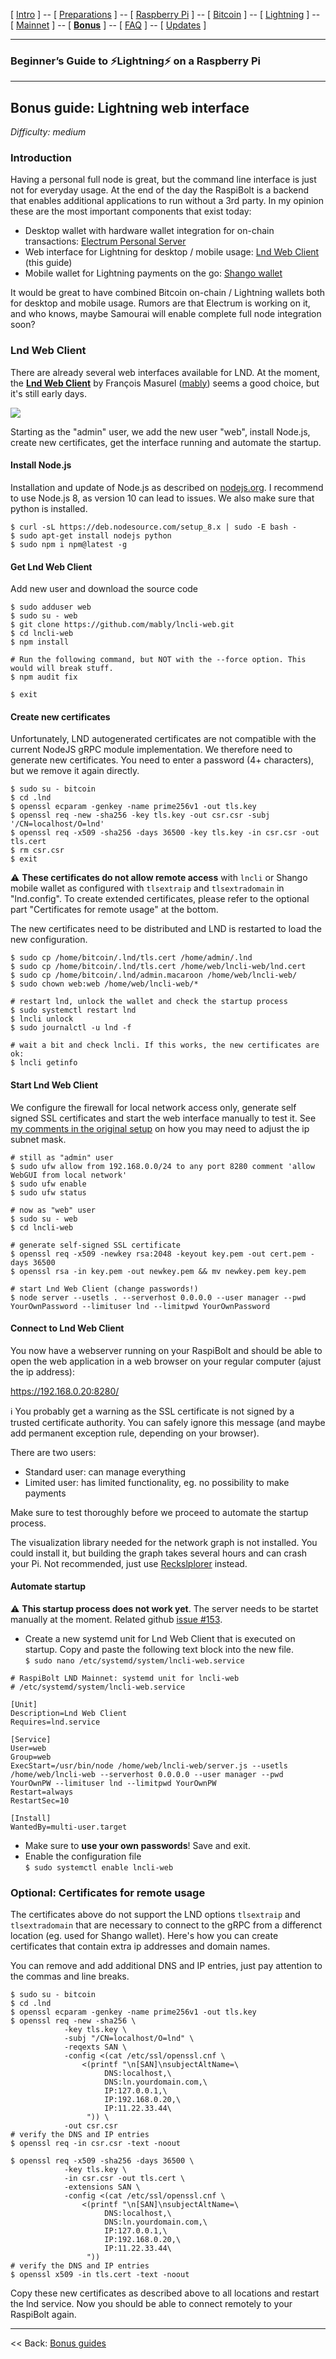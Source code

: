[ [Intro](README.md) ] -- [ [Preparations](raspibolt_10_preparations.md) ] -- [ [Raspberry Pi](raspibolt_20_pi.md) ] -- [ [Bitcoin](raspibolt_30_bitcoin.md) ] -- [ [Lightning](raspibolt_40_lnd.md) ] -- [ [Mainnet](raspibolt_50_mainnet.md) ] -- [ [**Bonus**](raspibolt_60_bonus.md) ] -- [ [FAQ](raspibolt_faq.md) ] -- [ [Updates](raspibolt_updates.md) ]

------

### Beginner’s Guide to ️⚡Lightning️⚡ on a Raspberry Pi

------

## Bonus guide: Lightning web interface
*Difficulty: medium*

### Introduction

Having a personal full node is great, but the command line interface is just not for everyday usage. At the end of the day the RaspiBolt is a backend that enables additional applications to run without a 3rd party. In my opinion these are the most important components that exist today:

* Desktop wallet with hardware wallet integration for on-chain transactions: [Electrum Personal Server](raspibolt_64_electrum.md)
* Web interface for Lightning for desktop / mobile usage: <u>Lnd Web Client</u> (this guide)
* Mobile wallet for Lightning payments on the go: [Shango wallet](raspibolt_68_shango.md)

It would be great to have combined Bitcoin on-chain / Lightning wallets both for desktop and mobile usage. Rumors are that Electrum is working on it, and who knows, maybe Samourai will enable complete full node integration soon?

### Lnd Web Client

There are already several web interfaces available for LND. At the moment, the **[Lnd Web Client](https://github.com/mably/lncli-web/blob/master/README.md)** by François Masurel ([mably](https://keybase.io/mably)) seems a good choice, but it's still early days. 

![](images/60_lncliweb_gui.png)

Starting as the "admin" user, we add the new user "web", install Node.js, create new certificates, get the interface running and automate the startup.

#### Install Node.js

Installation and update of Node.js as described on [nodejs.org](https://nodejs.org/en/download/package-manager/#debian-and-ubuntu-based-linux-distributions). I recommend to use Node.js 8, as version 10 can lead to issues. We also make sure that python is installed.

```
$ curl -sL https://deb.nodesource.com/setup_8.x | sudo -E bash -
$ sudo apt-get install nodejs python
$ sudo npm i npm@latest -g
```

#### Get Lnd Web Client

Add new user and download the source code

```
$ sudo adduser web
$ sudo su - web
$ git clone https://github.com/mably/lncli-web.git
$ cd lncli-web
$ npm install

# Run the following command, but NOT with the --force option. This would will break stuff.
$ npm audit fix

$ exit
```

#### Create new certificates

Unfortunately, LND autogenerated certificates are not compatible with the current NodeJS gRPC module implementation. We therefore need to generate new certificates. You need to enter a password (4+ characters), but we remove it again directly. 

```
$ sudo su - bitcoin
$ cd .lnd
$ openssl ecparam -genkey -name prime256v1 -out tls.key
$ openssl req -new -sha256 -key tls.key -out csr.csr -subj '/CN=localhost/O=lnd'
$ openssl req -x509 -sha256 -days 36500 -key tls.key -in csr.csr -out tls.cert
$ rm csr.csr
$ exit
```

:warning: **These certificates do not allow remote access** with `lncli` or Shango mobile wallet as configured with `tlsextraip` and `tlsextradomain`  in "lnd.config". To create extended certificates, please refer to the optional part "Certificates for remote usage" at the bottom.

The new certificates need to be distributed and LND is restarted to load the new configuration.

```
$ sudo cp /home/bitcoin/.lnd/tls.cert /home/admin/.lnd
$ sudo cp /home/bitcoin/.lnd/tls.cert /home/web/lncli-web/lnd.cert
$ sudo cp /home/bitcoin/.lnd/admin.macaroon /home/web/lncli-web/
$ sudo chown web:web /home/web/lncli-web/*

# restart lnd, unlock the wallet and check the startup process
$ sudo systemctl restart lnd
$ lncli unlock
$ sudo journalctl -u lnd -f

# wait a bit and check lncli. If this works, the new certificates are ok:
$ lncli getinfo
```

#### Start Lnd Web Client

We configure the firewall for local network access only, generate self signed SSL certificates and start the web interface manually to test it. See [my comments in the original setup](raspibolt_20_pi.md#enabling-the-uncomplicated-firewall) on how you may need to adjust the ip subnet mask.

```
# still as "admin" user
$ sudo ufw allow from 192.168.0.0/24 to any port 8280 comment 'allow WebGUI from local network'
$ sudo ufw enable
$ sudo ufw status

# now as "web" user
$ sudo su - web
$ cd lncli-web

# generate self-signed SSL certificate
$ openssl req -x509 -newkey rsa:2048 -keyout key.pem -out cert.pem -days 36500
$ openssl rsa -in key.pem -out newkey.pem && mv newkey.pem key.pem

# start Lnd Web Client (change passwords!)
$ node server --usetls . --serverhost 0.0.0.0 --user manager --pwd YourOwnPassword --limituser lnd --limitpwd YourOwnPassword
```

#### Connect to Lnd Web Client

You now have a webserver running on your RaspiBolt and should be able to open the web application in a web browser on your regular computer (ajust the ip address):

https://192.168.0.20:8280/

:information_source: You probably get a warning as the SSL certificate is not signed by a trusted certificate authority. You can safely ignore this message (and maybe add permanent exception rule, depending on your browser).

There are two users:

* Standard user: can manage everything
* Limited user: has limited functionality, eg. no possibility to make payments

Make sure to test thoroughly before we proceed to automate the startup process.

The visualization library needed for the network graph is not installed. You could install it, but building the graph takes several hours and can crash your Pi. Not recommended, just use [Reckslplorer](https://lnmainnet.gaben.win/#) instead.

#### Automate startup 

:warning: **This startup process does not work yet**. The server needs to be startet manually at the moment. Related github [issue #153](https://github.com/mably/lncli-web/issues/153).

* Create a new systemd unit for Lnd Web Client that is executed on startup. Copy and paste the following text block into the new file.  
  `$ sudo nano /etc/systemd/system/lncli-web.service` 

```
# RaspiBolt LND Mainnet: systemd unit for lncli-web
# /etc/systemd/system/lncli-web.service

[Unit]
Description=Lnd Web Client
Requires=lnd.service

[Service]
User=web
Group=web
ExecStart=/usr/bin/node /home/web/lncli-web/server.js --usetls /home/web/lncli-web --serverhost 0.0.0.0 --user manager --pwd YourOwnPW --limituser lnd --limitpwd YourOwnPW
Restart=always
RestartSec=10

[Install]
WantedBy=multi-user.target
```

* Make sure to **use your own passwords**! Save and exit.
* Enable the configuration file  
   `$ sudo systemctl enable lncli-web`

### Optional: Certificates for remote usage

The certificates above do not support the LND options `tlsextraip` and `tlsextradomain` that are necessary to connect to the gRPC from a differenct location (eg. used for Shango wallet). Here's how you can create certificates that contain extra ip addresses and domain names. 

You can remove and add additional DNS and IP entries, just pay attention to the commas and line breaks. 

```
$ sudo su - bitcoin
$ cd .lnd
$ openssl ecparam -genkey -name prime256v1 -out tls.key
$ openssl req -new -sha256 \
            -key tls.key \
            -subj "/CN=localhost/O=lnd" \
            -reqexts SAN \
            -config <(cat /etc/ssl/openssl.cnf \
                <(printf "\n[SAN]\nsubjectAltName=\
                     DNS:localhost,\
                     DNS:ln.yourdomain.com,\
                     IP:127.0.0.1,\
                     IP:192.168.0.20,\
                     IP:11.22.33.44\
                 ")) \
            -out csr.csr
# verify the DNS and IP entries
$ openssl req -in csr.csr -text -noout

$ openssl req -x509 -sha256 -days 36500 \
            -key tls.key \
            -in csr.csr -out tls.cert \
            -extensions SAN \
            -config <(cat /etc/ssl/openssl.cnf \
                <(printf "\n[SAN]\nsubjectAltName=\
                     DNS:localhost,\
                     DNS:ln.yourdomain.com,\
                     IP:127.0.0.1,\
                     IP:192.168.0.20,\
                     IP:11.22.33.44\
                 "))
# verify the DNS and IP entries
$ openssl x509 -in tls.cert -text -noout
```

Copy these new certificates as described above to all locations and restart the lnd service. Now you should be able to connect remotely to your RaspiBolt again.

------

<< Back: [Bonus guides](raspibolt_60_bonus.md) 
